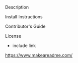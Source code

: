 Description

Install Instructions

Contributor's Guide

License
- include link


https://www.makeareadme.com/